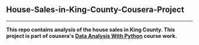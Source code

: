 ## House-Sales-in-King-County-Cousera-Project
---

**This repo contains analysis of the house sales in King County. This project is part of cousera's [Data Analysis With Python](https://www.coursera.org/learn/data-analysis-with-python?specialization=ibm-data-science) course work.**
